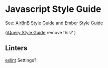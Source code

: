 # Javascript Style Guide

See: [AirBnB Style Guide](https://github.com/airbnb/javascript)
and [Ember Style Guide](https://github.com/emberjs/ember.js/blob/master/STYLEGUIDE.md)

([jQuery Style Guide](http://contribute.jquery.org/style-guide/js/) remove this? )


## Linters
[eslint](https://eslint.org)
Settings?
